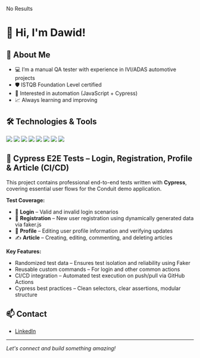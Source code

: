 No Results
# 👋 Hi, I'm Dawid!

## 🚀 About Me

- 💻 I’m a manual QA tester with experience in IVI/ADAS automotive projects
- 🛡️ ISTQB Foundation Level certified
- 🔎 Interested in automation (JavaScript + Cypress)
- 📈 Always learning and improving

## 🛠️ Technologies & Tools  

<p align="left">
  <img src="https://img.shields.io/badge/JavaScript-F7DF1E?style=for-the-badge&logo=javascript&logoColor=black" />
  <img src="https://img.shields.io/badge/Cypress-17202C?style=for-the-badge&logo=cypress&logoColor=white" />
  <img src="https://img.shields.io/badge/JIRA-0052CC?style=for-the-badge&logo=jira&logoColor=white" />
  <img src="https://img.shields.io/badge/Git-F05032?style=for-the-badge&logo=git&logoColor=white" />
  <img src="https://img.shields.io/badge/TestRail-16A085?style=for-the-badge&logoColor=white" />
  <img src="https://img.shields.io/badge/Postman-FF6C37?style=for-the-badge&logo=postman&logoColor=white" />
  <img src="https://img.shields.io/badge/SQL-4479A1?style=for-the-badge&logo=mysql&logoColor=white" />
  <img src="https://img.shields.io/badge/Swagger-85EA2D?style=for-the-badge&logo=swagger&logoColor=black" />
</p>

## 🧪 Cypress E2E Tests – Login, Registration, Profile & Article (CI/CD)

This project contains professional end-to-end tests written with **Cypress**, covering essential user flows for the Conduit demo application.

**Test Coverage:**
- 🔐 **Login** – Valid and invalid login scenarios
- 📝 **Registration** – New user registration using dynamically generated data via faker.js
- 👤 **Profile** – Editing user profile information and verifying updates
- ✍️ **Article** – Creating, editing, commenting, and deleting articles

**Key Features:**
- Randomized test data – Ensures test isolation and reliability using Faker
- Reusable custom commands – For login and other common actions
- CI/CD integration – Automated test execution on push/pull via GitHub Actions
- Cypress best practices – Clean selectors, clear assertions, modular structure



## 📫 Contact

- [LinkedIn](https://www.linkedin.com/in/dawid-kogut-b96143210/)

---

*Let's connect and build something amazing!*
